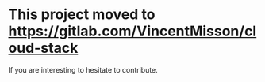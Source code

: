 # This project moved to https://gitlab.com/VincentMisson/cloud-stack
If you are interesting to hesitate to contribute. 

